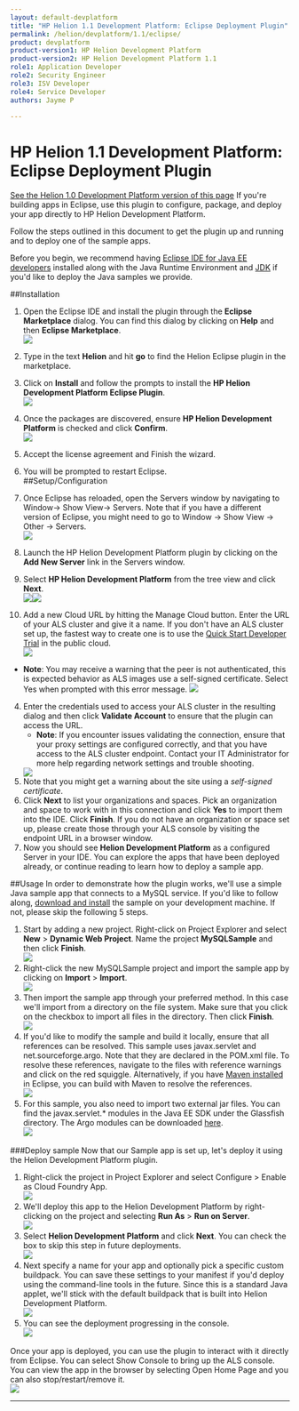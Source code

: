 ```yaml
---
layout: default-devplatform
title: "HP Helion 1.1 Development Platform: Eclipse Deployment Plugin"
permalink: /helion/devplatform/1.1/eclipse/
product: devplatform
product-version1: HP Helion Development Platform
product-version2: HP Helion Development Platform 1.1
role1: Application Developer 
role2: Security Engineer
role3: ISV Developer
role4: Service Developer
authors: Jayme P

---
```

<!--PUBLISHED-->
# HP Helion 1.1 Development Platform: Eclipse Deployment Plugin
[See the Helion 1.0 Development Platform version of this page](/helion/devplatform/eclipse/)
If you're building apps in Eclipse, use this plugin to configure, package, and deploy your app directly to HP Helion Development Platform.

Follow the steps outlined in this document to get the plugin up and running and to deploy one of the sample apps.

Before you begin, we recommend having [Eclipse IDE for Java EE developers](https://www.eclipse.org/downloads/packages/eclipse-ide-java-ee-developers/lunasr1) installed along with the Java Runtime Environment and [JDK](http://www.oracle.com/technetwork/java/javase/downloads/jdk8-downloads-2133151.html) if you'd like to deploy the Java samples we provide.

##Installation

1. Open the Eclipse IDE and install the plugin through the **Eclipse Marketplace** dialog.  You can find this dialog by clicking on **Help** and then **Eclipse Marketplace**.<br /><img src="media/eclipseA.png"/>
2. Type in the text **Helion** and hit **go** to find the Helion Eclipse plugin in the marketplace.
3. Click on **Install** and follow the prompts to install the **HP Helion Development Platform Eclipse Plugin**.<br /><img src="media/eclipse2.png"/>
4. Once the packages are discovered, ensure **HP Helion Development Platform** is checked and click **Confirm**.<br /><img src="media/eclipse3.png"/>
3. Accept the license agreement and Finish the wizard.
4. You will be prompted to restart Eclipse.  
##Setup/Configuration

1. Once Eclipse has reloaded, open the Servers window by navigating to Window-> Show View-> Servers. Note that if you have a different version of Eclipse, you might need to go to Window -> Show View -> Other -> Servers.<br /><img src="media/eclipse4.png"/>
2. Launch the HP Helion Development Platform plugin by clicking on the **Add New Server** link in the Servers window.  
2. Select **HP Helion Development Platform** from the tree view and click **Next**.<br /><img src="media/eclipse5.png"/><img src="media/eclipse6.png"/>
3. Add a new Cloud URL by hitting the Manage Cloud button.  Enter the URL of your ALS cluster and give it a name. If you don't have an ALS cluster set up, the fastest way to create one is to use the [Quick Start Developer Trial](/helion/devplatform/1.1/ALS-developer-trial-quick-start/) in the public cloud.<br /><img src="media/eclipse7.png"/>
- **Note**: You may receive a warning that the peer is not authenticated, this is expected behavior as ALS images use a self-signed certificate. Select Yes when prompted with this error message.
	<img src="media/eclipse8.png"/>
4. Enter the credentials used to access your ALS cluster in the resulting dialog and then click **Validate Account** to ensure that the plugin can access the URL.
	- **Note**: If you encounter issues validating the connection, ensure that your proxy settings are configured correctly, and that you have access to the ALS cluster endpoint. Contact your IT Administrator for more help regarding network settings and trouble shooting.
  	<img src="media/eclipse8.png"/>
6. Note that you might get a warning about the site using a *self-signed certificate*.
6. Click **Next** to list your organizations and spaces. Pick an organization and space to work with in this connection and click **Yes** to import them into the IDE.  Click **Finish**.  If you do not have an organization or space set up, please create those through your ALS console by visiting the endpoint URL in a browser window.
6. Now you should see **Helion Development Platform** as a configured Server in your IDE.  You can explore the apps that have been deployed already, or continue reading to learn how to deploy a sample app.

##Usage
In order to demonstrate how the plugin works, we'll use a simple Java sample app that connects to a MySQL service.  If you'd like to follow along, [download and install](https://github.com/HelionDevPlatform/helion-mysql-java) the sample on your development machine.  If not, please skip the following 5 steps.

1. Start by adding a new project. Right-click on Project Explorer and select **New** > **Dynamic Web Project**. Name the project **MySQLSample** and then click **Finish**.<br /><img src="media/eclipse9.png"/>
3. Right-click the new MySQLSample project and import the sample app by clicking on **Import** > **Import**.<br /><img src="media/eclipse10.png"/>
4. Then import the sample app through your preferred method.  In this case we'll import from a directory on the file system.  Make sure that you click on the checkbox to import all files in the directory. Then click **Finish**.<br /><img src="media/eclipse11.png"/>
5. If you'd like to modify the sample and build it locally, ensure that all references can be resolved.  This sample uses javax.servlet and net.sourceforge.argo.  Note that they are declared in the POM.xml file.  To resolve these references, navigate to the files with reference warnings and click on the red squiggle.  Alternatively, if you have [Maven installed](http://www.eclipse.org/m2e) in Eclipse, you can build with Maven to resolve the references.<br /><img src="media/eclipse12.png"/>
6. For this sample, you also need to import two external jar files.  You can find the javax.servlet.* modules in the Java EE SDK under the Glassfish directory.  The Argo modules can be downloaded [here](http://argo.sourceforge.net/downloads.html).<br /><img src="media/eclipse13.png"/>

###Deploy sample
Now that our Sample app is set up, let's deploy it using the Helion Development Platform plugin.  

1. Right-click the project in Project Explorer and select Configure > Enable as Cloud Foundry App.<br /><img src="media/eclipse14.png"/>
2. We'll deploy this app to the Helion Development Platform by right-clicking on the project and selecting **Run As** > **Run on Server**.<br /><img src="media/eclipse15.png"/>
2. Select **Helion Development Platform** and click **Next**.  You can check the box to skip this step in future deployments.<br /><img src="media/eclipse16.png"/>
3. Next specify a name for your app and optionally pick a specific custom buildpack.  You can save these settings to your manifest if you'd deploy using the command-line tools in the future.  Since this is a standard Java applet, we'll stick with the default buildpack that is built into Helion Development Platform.<br /><img src="media/eclipse17.png"/>
4. You can see the deployment progressing in the console.<br /><img src="media/eclipse18.png"/>

Once your app is deployed, you can use the plugin to interact with it directly from Eclipse.  You can select Show Console to bring up the ALS console.  You can view the app in the browser by selecting Open Home Page and you can also stop/restart/remove it.<br /><img src="media/eclipse19.png"/>

----
